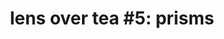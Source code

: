 ---
title: ! 'lens over tea #5: prisms'
url: http://artyom.me/lens-over-tea-5
authors:
- Artyom Kazak
type: article
tags:
- lenses
doHaskell-type: blog post
dohaskell-year: 2015
---